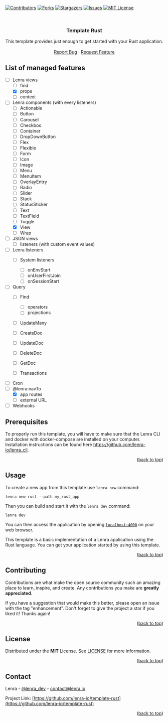 <div id="top"></div>
<!--
*** This README was created with https://github.com/othneildrew/Best-README-Template
-->

<!-- PROJECT SHIELDS -->

[![Contributors][contributors-shield]][contributors-url]
[![Forks][forks-shield]][forks-url]
[![Stargazers][stars-shield]][stars-url]
[![Issues][issues-shield]][issues-url]
[![MIT License][license-shield]][license-url]

<!-- PROJECT LOGO -->

<br />
<div align="center">

<h3 align="center">Template Rust</h3>

<p align="center">
    This template provides just enough to get started with your Rust application.
    <br />
    <br />
    <a href="https://github.com/lenra-io/template-rust/issues">Report Bug</a>
    ·
    <a href="https://github.com/lenra-io/template-rust/issues">Request Feature</a>
  </p>
</div>

## List of managed features

- [ ] Lenra views
  - [ ] find
  - [X] props
  - [ ] context
- [ ] Lenra components (with every listeners)
  - [ ] Actionable
  - [ ] Button
  - [ ] Carousel
  - [ ] Checkbox
  - [ ] Container
  - [ ] DropDownButton
  - [ ] Flex
  - [ ] Flexible
  - [ ] Form
  - [ ] Icon
  - [ ] Image
  - [ ] Menu
  - [ ] MenuItem
  - [ ] OverlayEntry
  - [ ] Radio
  - [ ] Slider
  - [ ] Stack
  - [ ] StatusSticker
  - [ ] Text
  - [ ] TextField
  - [ ] Toggle
  - [X] View
  - [ ] Wrap
- [ ] JSON views
  - [ ] listeners (with custom event values)
- [ ] Lenra listeners
  - [ ] System listeners

    - [ ] onEnvStart
    - [ ] onUserFirstJoin
    - [ ] onSessionStart

    <!-- - [ ] onSessionStop
    - [ ] onUserLeave
    - [ ] onEnvStop -->
- [ ] Query
  - [ ] Find

    - [ ] operators
    - [ ] projections

    <!-- - [ ] options -->
  - [ ] UpdateMany
  - [ ] CreateDoc
  - [ ] UpdateDoc
  - [ ] DeleteDoc
  - [ ] GetDoc
  - [ ] Transactions
- [ ] Cron
- [ ] @lenra:navTo
  - [X] app routes
  - [ ] external URL
- [ ] Webhooks

<!-- GETTING STARTED -->

## Prerequisites

To properly run this template, you will have to make sure that the Lenra CLI and docker with docker-compose are installed on your computer.
Installation instructions can be found here https://github.com/lenra-io/lenra_cli.

<p align="right">(<a href="#top">back to top</a>)</p>

<!-- USAGE EXAMPLES -->

## Usage

To create a new app from this template use `lenra new` command:

```console
lenra new rust --path my_rust_app
```

Then you can build and start it with the `lenra dev` command:

```console
lenra dev
```

You can then access the application by opening [`localhost:4000`](http://localhost:4000) on your web browser.

This template is a basic implementation of a Lenra application using the Rust language. You can get your application started by using this template.

<p align="right">(<a href="#top">back to top</a>)</p>

<!-- CONTRIBUTING -->

## Contributing

Contributions are what make the open source community such an amazing place to learn, inspire, and create. Any contributions you make are **greatly appreciated**.

If you have a suggestion that would make this better, please open an issue with the tag "enhancement".
Don't forget to give the project a star if you liked it! Thanks again!

<p align="right">(<a href="#top">back to top</a>)</p>

<!-- LICENSE -->

## License

Distributed under the **MIT** License. See [LICENSE](./LICENSE) for more information.

<p align="right">(<a href="#top">back to top</a>)</p>

<!-- CONTACT -->

## Contact

Lenra - [@lenra_dev](https://twitter.com/lenra_dev) - contact@lenra.io

Project Link: [https://github.com/lenra-io/template-rust](https://github.com/lenra-io/template-rust)

<p align="right">(<a href="#top">back to top</a>)</p>

<!-- MARKDOWN LINKS & IMAGES -->

<!-- https://www.markdownguide.org/basic-syntax/#reference-style-links -->

[contributors-shield]: https://img.shields.io/github/contributors/lenra-io/template-rust.svg?style=for-the-badge
[contributors-url]: https://github.com/lenra-io/template-rust/graphs/contributors
[forks-shield]: https://img.shields.io/github/forks/lenra-io/template-rust.svg?style=for-the-badge
[forks-url]: https://github.com/lenra-io/template-rust/network/members
[stars-shield]: https://img.shields.io/github/stars/lenra-io/template-rust.svg?style=for-the-badge
[stars-url]: https://github.com/lenra-io/template-rust/stargazers
[issues-shield]: https://img.shields.io/github/issues/lenra-io/template-rust.svg?style=for-the-badge
[issues-url]: https://github.com/lenra-io/template-rust/issues
[license-shield]: https://img.shields.io/github/license/lenra-io/template-rust.svg?style=for-the-badge
[license-url]: https://github.com/lenra-io/template-rust/blob/master/LICENSE
